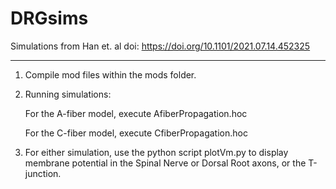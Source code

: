 # DRGsims

Simulations from Han et. al doi: https://doi.org/10.1101/2021.07.14.452325

----------------------------------------------------------

1. Compile mod files within the mods folder.

2. Running simulations:

    For the A-fiber model, execute AfiberPropagation.hoc

    For the C-fiber model, execute CfiberPropagation.hoc
  
3. For either simulation, use the python script plotVm.py to display membrane potential in the Spinal Nerve or Dorsal Root axons, or the T-junction.

